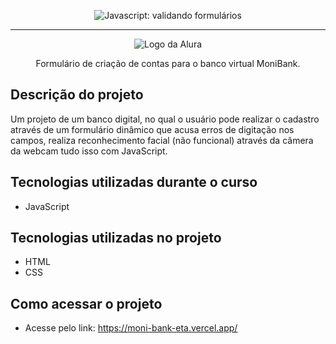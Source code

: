 <p align="center"> <img src="https://imgur.com/mIBmcEL.png" alt="Javascript: validando formulários"> </p>

<hr>

<p align="center"> <img src="https://github.com/MonicaHillman/aluraplay-requisicoes/blob/main/img/logo.png" alt="Logo da Alura"> </p>
<p align="center">Formulário de criação de contas para o banco virtual MoniBank.</p>

## Descrição do projeto

Um projeto de um banco digital, no qual o usuário pode realizar o cadastro através de um formulário dinâmico que acusa erros de digitação nos campos, realiza reconhecimento facial (não funcional) através da câmera da webcam tudo isso com JavaScript.

## Tecnologias utilizadas durante o curso
* JavaScript

## Tecnologias utilizadas no projeto
* HTML
* CSS

## Como acessar o projeto
* Acesse pelo link: https://moni-bank-eta.vercel.app/
